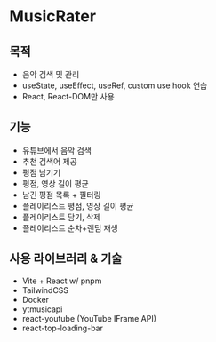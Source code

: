 # MusicRater

## 목적

- 음악 검색 및 관리
- useState, useEffect, useRef, custom use hook 연습
- React, React-DOM만 사용

## 기능

- 유튜브에서 음악 검색
- 추천 검색어 제공
- 평점 남기기
- 평점, 영상 길이 평균
- 남긴 평점 목록 + 필터링
- 플레이리스트 평점, 영상 길이 평균
- 플레이리스트 담기, 삭제
- 플레이리스트 순차+랜덤 재생

## 사용 라이브러리 & 기술

- Vite + React w/ pnpm
- TailwindCSS
- Docker
- ytmusicapi
- react-youtube (YouTube IFrame API)
- react-top-loading-bar
